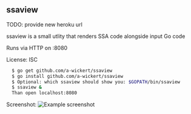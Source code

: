 ssaview
-------
TODO: provide new heroku url

ssaview is a small utlity that renders SSA code alongside input Go code

Runs via HTTP on :8080

License: ISC

```sh
  $ go get github.com/a-wickert/ssaview
  $ go install github.com/a-wickert/ssaview
  $ Optional: which ssaview should show you: $GOPATH/bin/ssaview
  $ ssaview &
  Than open localhost:8080
```

Screenshot:
![Example screenshot](https://github.com/tmc/ssaview/raw/master/.screenshot.png)
